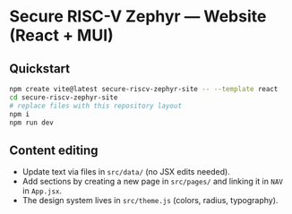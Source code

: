 # Secure RISC-V Zephyr — Website (React + MUI)


## Quickstart


```bash
npm create vite@latest secure-riscv-zephyr-site -- --template react
cd secure-riscv-zephyr-site
# replace files with this repository layout
npm i
npm run dev
```


## Content editing
- Update text via files in `src/data/` (no JSX edits needed).
- Add sections by creating a new page in `src/pages/` and linking it in `NAV` in `App.jsx`.
- The design system lives in `src/theme.js` (colors, radius, typography).